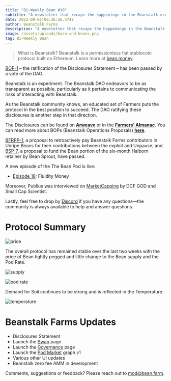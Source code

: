 ```yaml
---
title: "Bi-Weekly Bean #10"
subtitle: "A newsletter that recaps the happenings in the Beanstalk ecosystem. This issue covers the 8/17/22–8/31/22 period."
date: 2022-09-01T06:26:56.474Z
author: Beanstalk Farms
description: "A newsletter that recaps the happenings in the Beanstalk ecosystem. This issue covers the 8/17/22–8/31/22 period. "
image: /assets/uploads/barn-and-beans.png
tag: Bi-Weekly Bean
--- 
```


> What is Beanstalk? Beanstalk is a permissionless fiat stablecoin protocol built on Ethereum. Learn more at [bean.money](https://bean.money/).

[BOP-1](https://app.bean.money/#/governance/0x0d9e422bafaee7f87744c09afe9c2c68af590fc76d8afd13b12b9dfc9328e794) – the ratification of the Disclosures Statement – has been passed by a vote of the DAO.

Beanstalk is an experiment. The Beanstalk DAO endeavors to be as transparent as possible, particularly as it pertains to communicating the risks of interacting with Beanstalk.

As the Beanstalk community knows, an educated set of Farmers puts the protocol in the best position to succeed. The DAO ratifying these disclosures is another step in that direction.

The Disclosures can be found on **[Arweave](https://arweave.net/g1fij0syFvuxNR83I2VKOe1auNxtjEUwevkihxoRUXg)** or in the **[Farmers' Almanac](https://docs.bean.money/disclosures)**. You can read more about BOPs (Beanstalk Operations Proposals) **[here](https://docs.bean.money/governance/proposals#bop)**.

[BFRPP-1](https://app.bean.money/#/governance/0xc0dc3b257b543e9e105aa11c873d568f5ede6607289f5e656f1c4c0d30b4948f), a proposal to retroactively pay Beanstalk Farms contributors in Unripe Beans for their contributions between the exploit and Unpause, and [BSP-7](https://app.bean.money/#/governance/0x7b2d54f3691fa65fc784e3398425d518eab93d233f3ad0abd3d87b572cf5ab2f), a proposal to fund the Bean portion of the six-month Halborn retainer by Bean Sprout, have passed. 

A new episode of the The Bean Pod is live:

- [Episode 18](https://spotifyanchor-web.app.link/e/d3qBVoClXsb): Fluidity Money

Moreover, Publius was interviewed on [MarketCapping](https://www.youtube.com/watch?v=5LHsIES6THs) by DCF GOD and Small Cap Scientist. 

Lastly, feel free to drop by [Discord](https://discord.gg/beanstalk) if you have any questions—the community is always available to help and answer questions.

# Protocol Summary

![price](/assets/uploads/bean-price-10.png)

The overall protocol has remained stable over the last two weeks with the price of Bean tightly pegged and little change to the Bean supply and the Pod Rate. 

![supply](/assets/uploads/supply-10.png)

![pod rate](/assets/uploads/pod-rate-10.png)

Demand for Soil continues to be strong and is reflected in the Temperature.

![temperature](/assets/uploads/temperature-10.png)

# Beanstalk Farms Updates

- Disclosures Statement
- Launch the [Swap](https://app.bean.money/#/swap) page
- Launch the [Governance](https://app.bean.money/#/governance) page
- Launch the [Pod Market](https://app.bean.money/#/market) graph v1
- Various other UI updates
- Beanstalk zero fee AMM in development

Comments, suggestions or feedback? Please reach out to mod@bean.farm.
